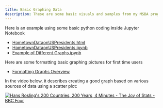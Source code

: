 ```yaml
---
title: Basic Graphing Data
description: These are some basic visuals and samples from my MSBA program at the College of William and Mary
---
```

Here is an example using some basic python coding inside Jupyter Notebook
- [HometownDataonUSPresidents.html](HometownDataonUSPresidents.html)
- [HometownDataonUSPresidents.ipynb](HometownDataonUSPresidents.ipynb)
- [Example of Different Graphs.ipynb](ExampleofDifferentGraphs.ipynb)

Here are some formatting basic graphing pictures for first time users
- [Formatting Graphs Overview](https://github.com/EnGinear87/Sample_Graphing_Data)

In the video below, it describes creating a good graph based on various sources of data using a scatter plot:

[![Hans Rosling's 200 Countries, 200 Years, 4 Minutes - The Joy of Stats - BBC Four](https://img.youtube.com/vi/jbkSRLYSojo/0.jpg)](https://youtu.be/jbkSRLYSojo?)


